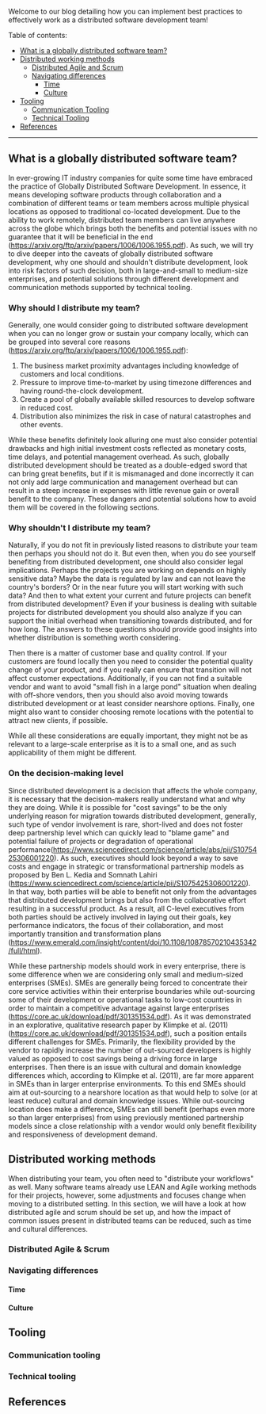 Welcome to our blog detailing how you can implement best practices to effectively work as a distributed software development team!

Table of contents:

- [What is a globally distributed software team?](#what-is-a-globally-distributed-software-team)
- [Distributed working methods](#distributed-working-methods)
  - [Distributed Agile and Scrum](#distributed-agile-and-scrum)
  - [Navigating differences](#navigating-differences)
    - [Time](#time)
    - [Culture](#Culture)
- [Tooling](#tooling)
  - [Communication Tooling](#communication-tooling)
  - [Technical Tooling](#technical-tooling)
- [References](#references)

---  

## What is a globally distributed software team?
In ever-growing IT industry companies for quite some time have embraced the practice of Globally Distributed Software Development. In essence, it means developing software products through collaboration and a combination of different teams or team members across multiple physical locations as opposed to traditional co-located development. Due to the ability to work remotely, distributed team members can live anywhere across the globe which brings both the benefits and potential issues with no guarantee that it will be beneficial in the end (https://arxiv.org/ftp/arxiv/papers/1006/1006.1955.pdf). As such, we will try to dive deeper into the caveats of globally distributed software development, why one should and shouldn't distribute development, look into risk factors of such decision, both in large-and-small to medium-size enterprises, and potential solutions through different development and communication methods supported by technical tooling.

### Why should I distribute my team?
Generally, one would consider going to distributed software development when you can no longer grow or sustain your company locally, which can be grouped into several core reasons (https://arxiv.org/ftp/arxiv/papers/1006/1006.1955.pdf):
<ol>
<li>The business market proximity advantages
including knowledge of customers and local
conditions.</li>
<li>Pressure to improve time-to-market by using timezone differences and having round-the-clock
development.</li>
<li>Create a pool of globally available skilled resources
to develop software in reduced cost.</li>
<li>Distribution also minimizes the risk in case of
natural catastrophes and other events.</li>
</ol>

While these benefits definitely look alluring one must also consider potential drawbacks and high initial investment costs reflected as monetary costs, time delays, and potential management overhead. As such, globally distributed development should be treated as a double-edged sword that can bring great benefits, but if it is mismanaged and done incorrectly it can not only add large communication and management overhead but can result in a steep increase in expenses with little revenue gain or overall benefit to the company. These dangers and potential solutions how to avoid them will be covered in the following sections.

### Why shouldn't I distribute my team?

Naturally, if you do not fit in previously listed reasons to distribute your team then perhaps you should not do it. But even then, when you do see yourself benefiting from distributed development, one should also consider legal implications. Perhaps the projects you are working on depends on highly sensitive data? Maybe the data is regulated by law and can not leave the country's borders? Or in the near future you will start working with such data? And then to what extent your current and future projects can benefit from distributed development? Even if your business is dealing with suitable projects for distributed development you should also analyze if you can support the initial overhead when transitioning towards distributed, and for how long. The answers to these questions should provide good insights into whether distribution is something worth considering.

Then there is a matter of customer base and quality control. If your customers are found locally then you need to consider the potential quality change of your product, and if you really can ensure that transition will not affect customer expectations. Additionally, if you can not find a suitable vendor and want to avoid "small fish in a large pond" situation when dealing with off-shore vendors, then you should also avoid moving towards distributed development or at least consider nearshore options. Finally, one might also want to consider choosing remote locations with the potential to attract new clients, if possible. 

While all these considerations are equally important, they might not be as relevant to a large-scale enterprise as it is to a small one, and as such applicability of them might be different.

<!---
Because you have no issues with resources
Because customers are local or niche customer base
Because of quality control
Because you're dealing with highely sensitive data and are subject for protective data regulations (i.e. data can not leave country's borders)
Because you you can not afford additioanl/potential cost overhead
Because you can not find suitable vendor and want to avoid "small fish in a large pond" situation when dealing with off-shore vedor.
-->

### On the decision-making level

Since distributed development is a decision that affects the whole company, it is necessary that the decision-makers really understand what and why they are doing. While it is possible for "cost savings" to be the only underlying reason for migration towards distributed development, generally, such type of vendor involvement is rare, short-lived and does not foster deep partnership level which can quickly lead to "blame game" and potential failure of projects or degradation of operational performance(https://www.sciencedirect.com/science/article/abs/pii/S1075425306001220). As such, executives should look beyond a way to save costs and engage in strategic or transformational partnership models as proposed by Ben L. Kedia and Somnath Lahiri (https://www.sciencedirect.com/science/article/pii/S1075425306001220). In that way, both parties will be able to benefit not only from the advantages that distributed development brings but also from the collaborative effort resulting in a successful product. As a result, all C-level executives from both parties should be actively involved in laying out their goals, key performance indicators, the focus of their collaboration, and most importantly transition and transformation plans (https://www.emerald.com/insight/content/doi/10.1108/10878570210435342/full/html).

While these partnership models should work in every enterprise, there is some difference when we are considering only small and medium-sized enterprises (SMEs). SMEs are generally being forced to concentrate their core service activities within their enterprise boundaries while out-sourcing some of their development or operational tasks to low-cost countries in order to maintain a competitive advantage against large enterprises (https://core.ac.uk/download/pdf/301351534.pdf). As it was demonstrated in an explorative, qualitative research paper by Klimpke et al. (2011)(https://core.ac.uk/download/pdf/301351534.pdf), such a position entails different challenges for SMEs. Primarily, the flexibility provided by the vendor to rapidly increase the number of out-sourced developers is highly valued as opposed to cost savings being a driving force in large enterprises. Then there is an issue with cultural and domain knowledge differences which, according to Klimpke et al. (2011), are far more apparent in SMEs than in larger enterprise environments. To this end SMEs should aim at out-sourcing to a nearshore location as that would help to solve (or at least reduce) cultural and domain knowledge issues. While out-sourcing location does make a difference, SMEs can still benefit (perhaps even more so than larger enterprises) from using previously mentioned partnership models since a close relationship with a vendor would only benefit flexibility and responsiveness of development demand. 

## Distributed working methods

When distributing your team, you often need to "distribute your workflows" as well. Many software teams already use LEAN and Agile working methods for their projects, however, some adjustments and focuses change when moving to a distributed setting. In this section, we will have a look at how distributed agile and scrum should be set up, and how the impact of common issues present in distributed teams can be reduced, such as time and cultural differences. 

### Distributed Agile & Scrum

### Navigating differences

#### Time

#### Culture

## Tooling

### Communication tooling

### Technical tooling

## References

